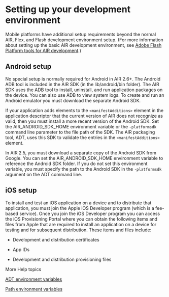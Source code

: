 # Setting up your development environment

<div>

Mobile platforms have additional setup requirements beyond the normal AIR, Flex,
and Flash development environment setup. (For more information about setting up
the basic AIR development environment, see
[Adobe Flash Platform tools for AIR development](WS2d8d13466044a7337d7adee012406959c52-8000.html).)

</div>

<div>

## Android setup

<div>

No special setup is normally required for Android in AIR 2.6+. The Android ADB
tool is included in the AIR SDK (in the lib/android/bin folder). The AIR SDK
uses the ADB tool to install, uninstall, and run application packages on the
device. You can also use ADB to view system logs. To create and run an Android
emulator you must download the separate Android SDK.

If your application adds elements to the `<manifestAdditions>` element in the
application descriptor that the current version of AIR does not recognize as
valid, then you must install a more recent version of the Android SDK. Set the
AIR_ANDROID_SDK_HOME environment variable or the `-platformsdk` command line
parameter to the file path of the SDK. The AIR packaging tool, ADT, uses this
SDK to validate the entries in the `<manifestAdditions>` element.

In AIR 2.5, you must download a separate copy of the Android SDK from Google.
You can set the AIR_ANDROID_SDK_HOME environment variable to reference the
Android SDK folder. If you do not set this environment variable, you must
specify the path to the Android SDK in the `-platformsdk` argument on the ADT
command line.

</div>

</div>

<div>

## iOS setup

<div>

To install and test an iOS application on a device and to distribute that
application, you must join the Apple iOS Developer program (which is a fee-based
service). Once you join the iOS Developer program you can access the iOS
Provisioning Portal where you can obtain the following items and files from
Apple that are required to install an application on a device for testing and
for subsequent distribution. These items and files include:

- Development and distribution certificates

- App IDs

- Development and distribution provisioning files

</div>

</div>

<div>

<div>

More Help topics

</div>

<div>

[ADT environment variables](WS901d38e593cd1bac1e63e3d129cf8c19f1-8000.html)

[Path environment variables](WSfffb011ac560372f-71994050128cca87097-8000.html)

</div>

<div>



</div>

</div>
